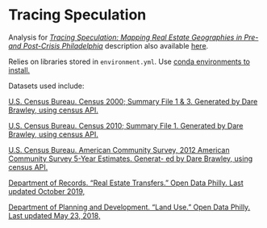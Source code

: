 # Tracing Speculation 

Analysis for [*Tracing Speculation: Mapping Real Estate Geographies in Pre- and Post-Crisis Philadelphia*](https://www.darebrawley.net/tracing-speculation/) description also available [here](https://c4sr.columbia.edu/projects/tracing-speculation). 

Relies on libraries stored in `environment.yml`. Use [conda environments to install.](https://conda.io/projects/conda/en/latest/user-guide/tasks/manage-environments.html#creating-an-environment-from-an-environment-yml-file) 


Datasets used include: 

[U.S. Census Bureau. Census 2000; Summary File 1 & 3. Generated by Dare Brawley, using census API.](https://api.census.gov/data.html  )

[U.S. Census Bureau. Census 2010; Summary File 1. Generated by Dare Brawley, using census API.](https://api.census.gov/data.html)

[U.S. Census Bureau. American Community Survey, 2012 American Community Survey 5-Year Estimates. Generat- ed by Dare Brawley, using census API.](https://api.census.gov/data.html)

[Department of Records. “Real Estate Transfers.” Open Data Philly. Last updated October 2019, ](https://www.opendataphilly.org/dataset/real-estate-transfers)

[Department of Planning and Development. “Land Use.” Open Data Philly. Last updated May 23, 2018, ](https://www.opendataphilly.org/dataset/land-use)